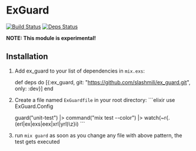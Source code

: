 # ExGuard

[![Build Status](https://travis-ci.org/slashmili/ex_guard.svg?branch=master)](https://travis-ci.org/slashmili/ex_guard)
[![Deps Status](https://beta.hexfaktor.org/badge/all/github/slashmili/ex_guard.svg)](https://beta.hexfaktor.org/github/slashmili/ex_guard)


**NOTE: This module is experimental!**

## Installation

  1. Add ex_guard to your list of dependencies in `mix.exs`:

        def deps do
          [{:ex_guard, git: "https://github.com/slashmili/ex_guard.git", only: :dev}]
        end

  2. Create a file named `ExGuardfile` in your root directory:
    ```elixir
      use ExGuard.Config

      guard("unit-test")
      |> command("mix test --color")
      |> watch(~r{\.(erl|ex|exs|eex|xrl|yrl)\z}i)
    ```
  3. run `mix guard` as soon as you change any file with above pattern, the test gets executed

